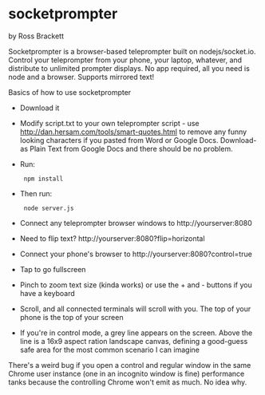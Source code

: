 # socketprompter

by Ross Brackett

Socketprompter is a browser-based teleprompter built on nodejs/socket.io. Control your teleprompter from your phone, your laptop, whatever, and distribute to unlimited prompter displays. No app required, all you need is node and a browser. Supports mirrored text!

Basics of how to use socketprompter
* Download it
* Modify script.txt to your own teleprompter script - use http://dan.hersam.com/tools/smart-quotes.html to remove any funny looking characters if you pasted from Word or Google Docs. Download-as Plain Text from Google Docs and there should be no problem.
* Run:

       npm install


* Then run:

       node server.js
       
  
* Connect any teleprompter browser windows to http://yourserver:8080
* Need to flip text? http://yourserver:8080?flip=horizontal
* Connect your phone's browser to http://yourserver:8080?control=true
* Tap to go fullscreen
* Pinch to zoom text size (kinda works) or use the + and - buttons if you have a keyboard
* Scroll, and all connected terminals will scroll with you. The top of your phone is the top of your screen
* If you're in control mode, a grey line appears on the screen. Above the line is a 16x9 aspect ration landscape canvas, defining a good-guess safe area for the most common scenario I can imagine

There's a weird bug if you open a control and regular window in the same Chrome user instance (one in an incognito window is fine) performance tanks because the controlling Chrome won't emit as much. No idea why.